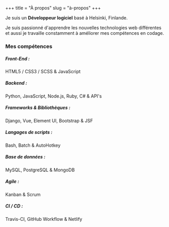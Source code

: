 +++
title = "À propos"
slug = "à-propos"
+++

Je suis un **Développeur logiciel** basé à Helsinki, Finlande.

Je suis passionné d'apprendre les nouvelles technologies web différentes et aussi je travaille constamment à améliorer mes compétences en codage.

### Mes compétences

##### Front-End :

HTML5 / CSS3 / SCSS & JavaScript

##### Backend :

Python, JavaScript, Node.js, Ruby, C# & API's

##### Frameworks & Bibliothèques :

Django, Vue, Element UI, Bootstrap & JSF

##### Langages de scripts :

Bash, Batch & AutoHotkey

##### Base de données :

MySQL, PostgreSQL & MongoDB

##### Agile :

Kanban & Scrum

##### CI / CD :

Travis-CI, GitHub Workflow & Netlify
